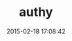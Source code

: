 ---
layout: post
title:  "authy"
repo:   "authy/authy-ruby"
date:   2015-02-18 17:08:42
gemurl: https://github.com/authy/authy-ruby
---